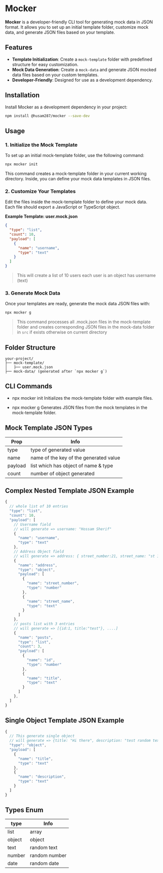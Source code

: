 # Mocker

**Mocker** is a developer-friendly CLI tool for generating mock data in JSON format. It allows you to set up an initial template folder, customize mock data, and generate JSON files based on your template.

## Features

- **Template Initialization**: Create a `mock-template` folder with predefined structure for easy customization.
- **Mock Data Generation**: Create a `mock-data` and generate JSON mocked data files based on your custom templates.
- **Developer-Friendly**: Designed for use as a development dependency.

## Installation

Install Mocker as a development dependency in your project:

```bash
npm install @husam287/mocker --save-dev
```

## Usage

### 1. Initialize the Mock Template

To set up an initial mock-template folder, use the following command:

```bash
npx mocker init
```

This command creates a mock-template folder in your current working directory. Inside, you can define your mock data templates in JSON files.

### 2. Customize Your Templates

Edit the files inside the mock-template folder to define your mock data. Each file should export a JavaScript or TypeScript object.

**Example Template: user.mock.json**

```json
{
  "type": "list",
  "count": 10,
  "payload": [
    {
      "name": "username",
      "type": "text"
    }
  ]
}
```

> This will create a list of 10 users each user is an object has username (text)

### 3. Generate Mock Data

Once your templates are ready, generate the mock data JSON files with:

```bash
npx mocker g
```

> This command processes all .mock.json files in the mock-template folder and creates corresponding JSON files in the mock-data folder in `src` if exists otherwise on current directory

## Folder Structure

```
your-project/
├── mock-template/
│   ├── user.mock.json
├── mock-data/ (generated after `npx mocker g`)
```

## CLI Commands

- npx mocker init
  Initializes the mock-template folder with example files.

- npx mocker g
  Generates JSON files from the mock templates in the mock-template folder.

## Mock Template JSON Types

| Prop    | Info                                   |
| ------- | -------------------------------------- |
| type    | type of generated value                |
| name    | name of the key of the generated value |
| payload | list which has object of name & type   |
| count   | number of object generated             |

## Complex Nested Template JSON Example

```js
{
  // whole list of 10 entries
  "type": "list",
  "count": 10,
  "payload": [
    // Username field
    // will generate => username: "Hossam Sherif"
    {
      "name": "username",
      "type": "text"
    },
    // Address Object field
    // will generate => address: { street_number:21, street_name: "st 123" }
    {
      "name": "address",
      "type": "object",
      "payload": [
        {
          "name": "street_number",
          "type": "number"
        },
        {
          "name": "street_name",
          "type": "text"
        }
      ]
    },
    // posts list with 3 entries
    // will generate => [{id:1, title:"test"}, ....]
    {
      "name": "posts",
      "type": "list",
      "count": 3,
      "payload": [
        {
          "name": "id",
          "type": "number"
        },
        {
          "name": "title",
          "type": "text"
        }
      ]
    },
  ]
}
```

## Single Object Template JSON Example

```js
{
  // This generate single object
  // will generate => {title: "Hi there", description: "test random text"}
  "type": "object",
  "payload": [
    {
      "name": "title",
      "type": "text"
    },
    {
      "name": "description",
      "type": "text"
    }
  ]
}
```

## Types Enum

| type   | Info          |
| ------ | ------------- |
| list   | array         |
| object | object        |
| text   | random text   |
| number | random number |
| date   | random date   |
